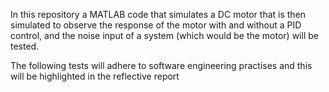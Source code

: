 In this repository a MATLAB code that simulates a DC motor that is then simulated to observe the response of the motor with and without a PID control, and the noise input of a system (which would be the motor) will be tested.

The following tests will adhere to software engineering practises and this will be highlighted in the reflective report
